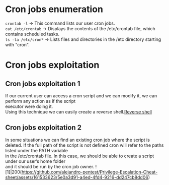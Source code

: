 # Cron jobs enumeration
`crontab -l` -> This command lists our user cron jobs.<br />
`cat /etc/crontab` -> Displays the contents of the /etc/crontab file, which contains scheduled tasks.<br />
`ls -la /etc/cron*` ->  Lists files and directories in the /etc directory starting with "cron".<br />

# Cron jobs exploitation
## Cron jobs exploitation 1
If our current user can access a cron script and we can modify it, we can perform any action as if the script<br />
executor were doing it. <br />
Using this technique we can easily create a reverse shell.[Reverse shell](https://github.com/alejandro-pentest/Fundamentals/blob/main/Reverse%20shells.md)

## Cron jobs exploitation 2
In some situations we can find an existing cron job where the script is deleted.
If the full path of the script is not defined cron will refer to the paths listed under the PATH variable <br />
in the /etc/crontab file. In this case, we should be able to create a script under our user’s home folder<br />
and it should be run by the cron job owner.
![1]|200(https://github.com/alejandro-pentest/Privilege-Escalation-Cheat-sheet/assets/161533623/5e0a3d91-a4ed-4fd4-9216-dd247cb8dd06)

